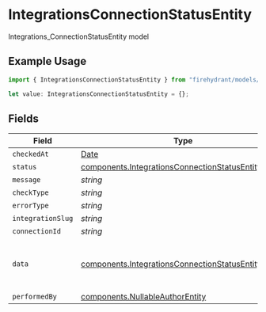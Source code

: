 # IntegrationsConnectionStatusEntity

Integrations_ConnectionStatusEntity model

## Example Usage

```typescript
import { IntegrationsConnectionStatusEntity } from "firehydrant/models/components";

let value: IntegrationsConnectionStatusEntity = {};
```

## Fields

| Field                                                                                                                      | Type                                                                                                                       | Required                                                                                                                   | Description                                                                                                                |
| -------------------------------------------------------------------------------------------------------------------------- | -------------------------------------------------------------------------------------------------------------------------- | -------------------------------------------------------------------------------------------------------------------------- | -------------------------------------------------------------------------------------------------------------------------- |
| `checkedAt`                                                                                                                | [Date](https://developer.mozilla.org/en-US/docs/Web/JavaScript/Reference/Global_Objects/Date)                              | :heavy_minus_sign:                                                                                                         | N/A                                                                                                                        |
| `status`                                                                                                                   | [components.IntegrationsConnectionStatusEntityStatus](../../models/components/integrationsconnectionstatusentitystatus.md) | :heavy_minus_sign:                                                                                                         | N/A                                                                                                                        |
| `message`                                                                                                                  | *string*                                                                                                                   | :heavy_minus_sign:                                                                                                         | N/A                                                                                                                        |
| `checkType`                                                                                                                | *string*                                                                                                                   | :heavy_minus_sign:                                                                                                         | N/A                                                                                                                        |
| `errorType`                                                                                                                | *string*                                                                                                                   | :heavy_minus_sign:                                                                                                         | N/A                                                                                                                        |
| `integrationSlug`                                                                                                          | *string*                                                                                                                   | :heavy_minus_sign:                                                                                                         | N/A                                                                                                                        |
| `connectionId`                                                                                                             | *string*                                                                                                                   | :heavy_minus_sign:                                                                                                         | N/A                                                                                                                        |
| `data`                                                                                                                     | [components.IntegrationsConnectionStatusEntityData](../../models/components/integrationsconnectionstatusentitydata.md)     | :heavy_minus_sign:                                                                                                         | Additional unstructured data about the status check.                                                                       |
| `performedBy`                                                                                                              | [components.NullableAuthorEntity](../../models/components/nullableauthorentity.md)                                         | :heavy_minus_sign:                                                                                                         | N/A                                                                                                                        |